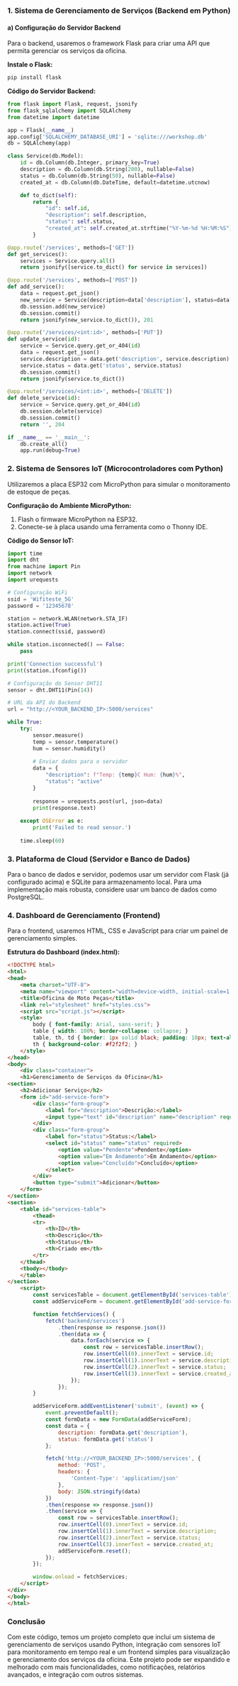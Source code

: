 ### 1. Sistema de Gerenciamento de Serviços (Backend em Python)

#### a) Configuração do Servidor Backend

Para o backend, usaremos o framework Flask para criar uma API que permita gerenciar os serviços da oficina. 

**Instale o Flask:**
```bash
pip install flask
```

**Código do Servidor Backend:**

```python
from flask import Flask, request, jsonify
from flask_sqlalchemy import SQLAlchemy
from datetime import datetime

app = Flask(__name__)
app.config['SQLALCHEMY_DATABASE_URI'] = 'sqlite:///workshop.db'
db = SQLAlchemy(app)

class Service(db.Model):
    id = db.Column(db.Integer, primary_key=True)
    description = db.Column(db.String(200), nullable=False)
    status = db.Column(db.String(50), nullable=False)
    created_at = db.Column(db.DateTime, default=datetime.utcnow)

    def to_dict(self):
        return {
            "id": self.id,
            "description": self.description,
            "status": self.status,
            "created_at": self.created_at.strftime("%Y-%m-%d %H:%M:%S")
        }

@app.route('/services', methods=['GET'])
def get_services():
    services = Service.query.all()
    return jsonify([service.to_dict() for service in services])

@app.route('/services', methods=['POST'])
def add_service():
    data = request.get_json()
    new_service = Service(description=data['description'], status=data['status'])
    db.session.add(new_service)
    db.session.commit()
    return jsonify(new_service.to_dict()), 201

@app.route('/services/<int:id>', methods=['PUT'])
def update_service(id):
    service = Service.query.get_or_404(id)
    data = request.get_json()
    service.description = data.get('description', service.description)
    service.status = data.get('status', service.status)
    db.session.commit()
    return jsonify(service.to_dict())

@app.route('/services/<int:id>', methods=['DELETE'])
def delete_service(id):
    service = Service.query.get_or_404(id)
    db.session.delete(service)
    db.session.commit()
    return '', 204

if __name__ == '__main__':
    db.create_all()
    app.run(debug=True)
```

### 2. Sistema de Sensores IoT (Microcontroladores com Python)

Utilizaremos a placa ESP32 com MicroPython para simular o monitoramento de estoque de peças.

**Configuração do Ambiente MicroPython:**

1. Flash o firmware MicroPython na ESP32.
2. Conecte-se à placa usando uma ferramenta como o Thonny IDE.

**Código do Sensor IoT:**

```python
import time
import dht
from machine import Pin
import network
import urequests

# Configuração WiFi
ssid = 'Wifiteste_5G'
password = '12345678'

station = network.WLAN(network.STA_IF)
station.active(True)
station.connect(ssid, password)

while station.isconnected() == False:
    pass

print('Connection successful')
print(station.ifconfig())

# Configuração do Sensor DHT11
sensor = dht.DHT11(Pin(14))

# URL da API do Backend
url = "http://<YOUR_BACKEND_IP>:5000/services"

while True:
    try:
        sensor.measure()
        temp = sensor.temperature()
        hum = sensor.humidity()
        
        # Enviar dados para o servidor
        data = {
            "description": f"Temp: {temp}C Hum: {hum}%",
            "status": "active"
        }
        
        response = urequests.post(url, json=data)
        print(response.text)
        
    except OSError as e:
        print('Failed to read sensor.')
    
    time.sleep(60)
```

### 3. Plataforma de Cloud (Servidor e Banco de Dados)

Para o banco de dados e servidor, podemos usar um servidor com Flask (já configurado acima) e SQLite para armazenamento local. Para uma implementação mais robusta, considere usar um banco de dados como PostgreSQL.

### 4. Dashboard de Gerenciamento (Frontend)

Para o frontend, usaremos HTML, CSS e JavaScript para criar um painel de gerenciamento simples.

**Estrutura do Dashboard (index.html):**

```html
<!DOCTYPE html>
<html>
<head>
    <meta charset="UTF-8">
    <meta name="viewport" content="width=device-width, initial-scale=1.0">
    <title>Oficina de Moto Peças</title>
    <link rel="stylesheet" href="styles.css">
    <script src="script.js"></script>
    <style>
        body { font-family: Arial, sans-serif; }
        table { width: 100%; border-collapse: collapse; }
        table, th, td { border: 1px solid black; padding: 10px; text-align: left; }
        th { background-color: #f2f2f2; }
    </style>
</head>
<body>
    <div class="container">
    <h1>Gerenciamento de Serviços da Oficina</h1>
<section>
    <h2>Adicionar Serviço</h2>
    <form id="add-service-form">
        <div class="form-group">
            <label for="description">Descrição:</label>
            <input type="text" id="description" name="description" required>
        </div>
        <div class="form-group">
            <label for="status">Status:</label>
            <select id="status" name="status" required>
                <option value="Pendente">Pendente</option>
                <option value="Em Andamento">Em Andamento</option>
                <option value="Concluído">Concluído</option>
            </select>
        </div>
        <button type="submit">Adicionar</button>
    </form>
</section>
<section>
    <table id="services-table">
        <thead>
        <tr>
            <th>ID</th>
            <th>Descrição</th>
            <th>Status</th>
            <th>Criado em</th>
        </tr>
    </thead>
    <tbody></tbody>
    </table>
</section>
    <script>
        const servicesTable = document.getElementById('services-table');
        const addServiceForm = document.getElementById('add-service-form');

        function fetchServices() {
            fetch('backend/services')
                .then(response => response.json())
                .then(data => {
                    data.forEach(service => {
                        const row = servicesTable.insertRow();
                        row.insertCell(0).innerText = service.id;
                        row.insertCell(1).innerText = service.description;
                        row.insertCell(2).innerText = service.status;
                        row.insertCell(3).innerText = service.created_at;
                    });
                });
        }

        addServiceForm.addEventListener('submit', (event) => {
            event.preventDefault();
            const formData = new FormData(addServiceForm);
            const data = {
                description: formData.get('description'),
                status: formData.get('status')
            };

            fetch('http://<YOUR_BACKEND_IP>:5000/services', {
                method: 'POST',
                headers: {
                    'Content-Type': 'application/json'
                },
                body: JSON.stringify(data)
            })
            .then(response => response.json())
            .then(service => {
                const row = servicesTable.insertRow();
                row.insertCell(0).innerText = service.id;
                row.insertCell(1).innerText = service.description;
                row.insertCell(2).innerText = service.status;
                row.insertCell(3).innerText = service.created_at;
                addServiceForm.reset();
            });
        });

        window.onload = fetchServices;
    </script>
</div>
</body>
</html>

```

### Conclusão
Com este código, temos um projeto completo que inclui um sistema de gerenciamento de serviços usando Python, integração com sensores IoT para monitoramento em tempo real e um frontend simples para visualização e gerenciamento dos serviços da oficina. Este projeto pode ser expandido e melhorado com mais funcionalidades, como notificações, relatórios avançados, e integração com outros sistemas.

